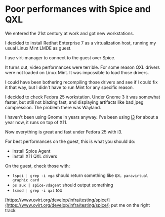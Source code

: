 # Poor performances with Spice and QXL

We entered the 21st century at work and got new workstations.

I decided to install Redhat Enterprise 7 as a virtualization host, running my usual Linux Mint LMDE as guest.

I use virt-manager to connect to the guest over Spice.

It turns out, video performances were terrible. For some reason QXL drivers were not loaded on Linux Mint. It was impossible to load those drivers.

I could have been bothering recompiling those drivers and see if I could fix it that way, but I didn't have to run Mint for any specific reason.

I decided to check Fedora 25 workstation. Under Gnome 3 it was somewhat faster, but still not blazing fast, and displaying artifacts like bad jpeg compression. The problem there was Wayland.

I haven't been using Gnome in years anyway. I've been using [i3](https://i3wm.org/) for about a year now, it runs on top of X11.

Now everything is great and fast under Fedora 25 with i3.

For best performances on the guest, this is what you should do:

- install Spice Agent
- install X11 QXL drivers

On the guest, check those with:

- `lspci | grep -i vga` should return something like `QXL paravirtual graphic card`
- `ps aux | spice-vdagent` should output something
- `lsmod | grep -i qxl` too


[https://www.ovirt.org/develop/infra/testing/spice/](https://www.ovirt.org/develop/infra/testing/spice/) put me on the right track